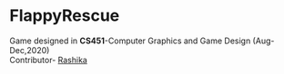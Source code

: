 # FlappyRescue
Game designed in **CS451**-Computer Graphics and Game Design (Aug-Dec,2020)\
Contributor-  [Rashika](https://github.com/raashika03)
